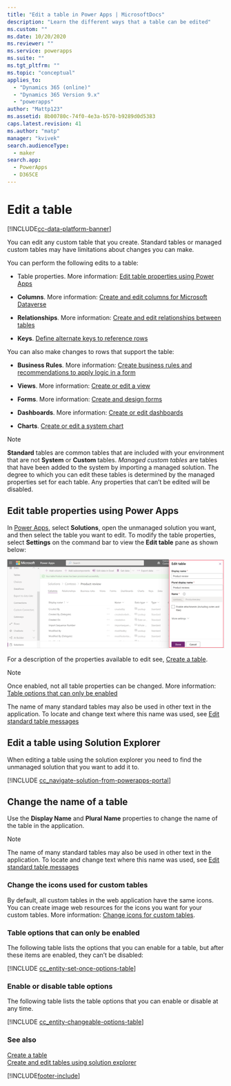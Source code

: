 ```yaml
---
title: "Edit a table in Power Apps | MicrosoftDocs"
description: "Learn the different ways that a table can be edited"
ms.custom: ""
ms.date: 10/20/2020
ms.reviewer: ""
ms.service: powerapps
ms.suite: ""
ms.tgt_pltfrm: ""
ms.topic: "conceptual"
applies_to: 
  - "Dynamics 365 (online)"
  - "Dynamics 365 Version 9.x"
  - "powerapps"
author: "Mattp123"
ms.assetid: 8b00780c-74f0-4e3a-b570-b9289d0d5383
caps.latest.revision: 41
ms.author: "matp"
manager: "kvivek"
search.audienceType: 
  - maker
search.app: 
  - PowerApps
  - D365CE
---
```

# Edit a table

[!INCLUDE[cc-data-platform-banner](../../includes/cc-data-platform-banner.md)]

You can edit any custom table that you create. Standard tables or managed custom tables may have limitations about changes you can make.  

You can perform the following edits to a table:

- Table properties. More information: [Edit table properties using Power Apps](#edit-table-properties-using-power-apps)

- **Columns**. More information:  [Create and edit columns for Microsoft Dataverse](create-edit-fields.md)
  
- **Relationships**. More information:  [Create and edit relationships between tables](create-edit-entity-relationships.md)

- **Keys**. [Define alternate keys to reference rows](define-alternate-keys-reference-records.md)
  
You can also make changes to rows that support the table:  

- **Business Rules**. More information: [Create business rules and recommendations to apply logic in a form](../model-driven-apps/create-business-rules-recommendations-apply-logic-form.md)

- **Views**. More information:  [Create or edit a view](../model-driven-apps/create-edit-views.md)
  
- **Forms**. More information:  [Create and design forms](../model-driven-apps/create-design-forms.md)

- **Dashboards**. More information: [Create or edit dashboards](../model-driven-apps/create-edit-dashboards.md)

- **Charts**. [Create or edit a system chart](../model-driven-apps/create-edit-system-chart.md)

> [!NOTE]
> **Standard** tables are common tables that are included with your environment that are not **System** or **Custom** tables. *Managed custom tables* are tables that have been added to the system by importing a managed solution. The degree to which you can edit these tables is determined by the managed properties set for each table. Any properties that can’t be edited will be disabled.

## Edit table properties using Power Apps

In [Power Apps](https://make.powerapps.com/?utm_source=padocs&utm_medium=linkinadoc&utm_campaign=referralsfromdoc), select **Solutions**, open the unmanaged solution you want, and then select the table you want to edit. To modify the table properties, select **Settings** on the command bar to view the **Edit table** pane as shown below:

![Edit table properties.](media/edit-entity-properties-powerapps-portal-designer.png)

For a description of the properties available to edit see, [Create a table](data-platform-create-entity.md#create-a-table).

> [!NOTE]
> Once enabled, not all table properties can be changed. More information: [Table options that can only be enabled](#table-options-that-can-only-be-enabled)
>
> The name of many standard tables may also be used in other text in the application. To locate and change text where this name was used, see [Edit standard table messages](edit-system-entity-messages.md)


## Edit a table using Solution Explorer

When editing a table using the solution explorer you need to find the unmanaged solution that you want to add it to.

[!INCLUDE [cc_navigate-solution-from-powerapps-portal](../../includes/cc_navigate-solution-from-powerapps-portal.md)]
  
<a name="BKMK_ChangetableName"></a> 
  
## Change the name of a table  

Use the **Display Name** and **Plural Name** properties to change the name of the table in the application. 

> [!NOTE]
>  The name of many standard tables may also be used in other text in the application. To locate and change text where this name was used, see [Edit standard table messages](edit-system-entity-messages.md)
  
<a name="BKMK_ChangetableIcon"></a>   

###  Change the icons used for custom tables  

By default, all custom tables in the web application have the same icons. You can create image web resources for the icons you want for your custom tables. More information:  [Change icons for custom tables](../model-driven-apps/change-custom-entity-icons.md).  
  
<a name="BKMK_EnableOptions"></a>  
 
###  Table options that can only be enabled  

The following table lists the options that you can enable for a table, but after these items are enabled, they can’t be disabled:  

[!INCLUDE [cc_entity-set-once-options-table](../../includes/cc_entity-set-once-options-table.md)] 
  
<a name="BKMK_EnableDisableOptions"></a>  
 
###  Enable or disable table options  

The following table lists the table options that you can enable or disable at any time.  

[!INCLUDE [cc_entity-changeable-options-table](../../includes/cc_entity-changeable-options-table.md)] 

### See also

[Create a table](./data-platform-create-entity.md)<br />
[Create and edit tables using solution explorer](create-edit-entities-solution-explorer.md)


[!INCLUDE[footer-include](../../includes/footer-banner.md)]